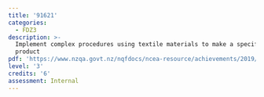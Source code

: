 ```yaml
---
title: '91621'
categories:
  - FDZ3
description: >-
  Implement complex procedures using textile materials to make a specified
  product
pdf: 'https://www.nzqa.govt.nz/nqfdocs/ncea-resource/achievements/2019/as91621.pdf'
level: '3'
credits: '6'
assessment: Internal
---
```


